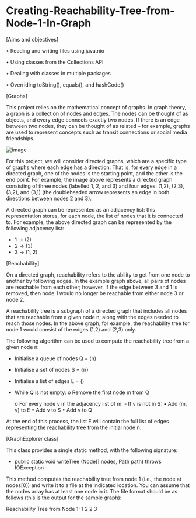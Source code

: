 # Creating-Reachability-Tree-from-Node-1-In-Graph

[Aims and objectives]

• Reading and writing files using java.nio

• Using classes from the Collections API

• Dealing with classes in multiple packages

• Overriding toString(), equals(), and hashCode()

[Graphs]

This project relies on the mathematical concept of graphs.
In graph theory, a graph is a collection of nodes and edges.
The nodes can be thought of as objects, and every edge connects exactly two nodes.
If there is an edge between two nodes, they can be thought of as related – for example,
graphs are used to represent concepts such as transit connections or social media friendships.

![image](https://user-images.githubusercontent.com/73764849/147889777-ecb7d521-5f8c-4cec-8eb7-cbb53bdc57c1.png)

For this project, we will consider directed graphs, which are a specific
type of graphs where each edge has a direction. That is, for every
edge in a directed graph, one of the nodes is the starting point,
and the other is the end point. For example, the image above
represents a directed graph consisting of three nodes (labelled 1,
2, and 3) and four edges: (1,2), (2,3), (3,2), and (3,1) (the doubleheaded arrow represents an edge in both directions between
nodes 2 and 3).

A directed graph can be represented as an adjacency list: this representation stores, for each node,
the list of nodes that it is connected to. For example, the above directed graph can be represented
by the following adjacency list:
- 1 -> (2)
- 2 -> (3)
- 3 -> (1, 2)

[Reachability]

On a directed graph, reachability refers to the ability to get from one node to another by following
edges. In the example graph above, all pairs of nodes are reachable from each other; however, if the
edge between 3 and 1 is removed, then node 1 would no longer be reachable from either node 3 or
node 2.

A reachability tree is a subgraph of a directed graph that includes all nodes that are reachable from
a given node n, along with the edges needed to reach those nodes. In the above graph, for example,
the reachability tree for node 1 would consist of the edges (1,2) and (2,3) only.

The following algorithm can be used to compute the reachability tree from a given node n:

- Initialise a queue of nodes Q = (n)
- Initialise a set of nodes S = {n}
- Initialise a list of edges E = ()

- While Q is not empty:
    o Remove the first node m from Q
    
    o For every node v in the adjacency list of m:
        - If v is not in S:
            • Add (m, v) to E
            • Add v to S
            • Add v to Q
    
At the end of this process, the list E will contain the full list of edges representing the reachability
tree from the initial node n.

[GraphExplorer class]

This class provides a single static method, with the following signature:
- public static void writeTree (Node[] nodes, Path path) throws IOException

This method computes the reachability tree from node 1 (i.e., the node at nodes[0]) and write
it to a file at the indicated location. You can assume that the nodes array has at least one node in it.
The file format should be as follows (this is the output for the sample graph):

Reachability Tree from Node 1:
1 2
2 3

